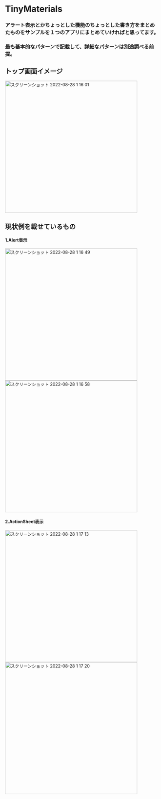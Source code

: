 # TinyMaterials
### アラート表示とかちょっとした機能のちょっとした書き方をまとめたものをサンプルを１つのアプリにまとめていければと思ってます。
### 最も基本的なパターンで記載して、詳細なパターンは別途調べる前提。

## トップ画面イメージ
<img width="433" alt="スクリーンショット 2022-08-28 1 16 01" src="https://user-images.githubusercontent.com/111282469/187038698-ea36e705-9e53-44ea-a151-7c23f811bb56.png">

## 現状例を載せているもの
#### 1.Alert表示
<img width="433" alt="スクリーンショット 2022-08-28 1 16 49" src="https://user-images.githubusercontent.com/111282469/187038730-0ba571da-1cf7-4bab-a006-5d6365dc2317.png">

<img width="433" alt="スクリーンショット 2022-08-28 1 16 58" src="https://user-images.githubusercontent.com/111282469/187038737-14527a86-789a-4831-928a-66112682528c.png">

#### 2.ActionSheet表示
<img width="433" alt="スクリーンショット 2022-08-28 1 17 13" src="https://user-images.githubusercontent.com/111282469/187038748-dd43da6b-d288-4a4d-8225-079cbd4c98ff.png">

<img width="433" alt="スクリーンショット 2022-08-28 1 17 20" src="https://user-images.githubusercontent.com/111282469/187038754-f8f11678-634b-486e-acb0-761a3c208baa.png">
